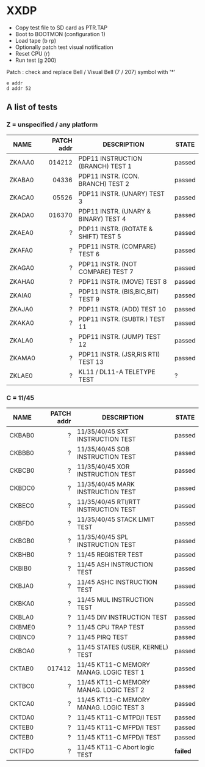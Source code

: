 # XXDP

- Copy test file to SD card as PTR.TAP
- Boot to BOOTMON (configuration 1)
- Load tape (b rp)
- Optionally patch test visual notification
- Reset CPU (r)
- Run test (g 200)

Patch : check and replace Bell / Visual Bell (7 / 207) symbol with '*'

    e addr
    d addr 52

## A list of tests

### Z = unspecified / any platform

| NAME   | PATCH addr | DESCRIPTION | STATE     |
| ------ | ---------: | ----------- | --------- |
| ZKAAA0 | 014212 | PDP11 INSTRUCTION (BRANCH) TEST 1 | passed |
| ZKABA0 |  04336 | PDP11 INSTR. (CON. BRANCH) TEST 2 | passed |
| ZKACA0 |  05526 | PDP11 INSTR. (UNARY) TEST 3 | passed |
| ZKADA0 | 016370 | PDP11 INSTR. (UNARY & BINARY) TEST 4 | passed |
| ZKAEA0 | ? | PDP11 INSTR. (ROTATE & SHIFT) TEST 5 | passed |
| ZKAFA0 | ? | PDP11 INSTR. (COMPARE) TEST 6 | passed |
| ZKAGA0 | ? | PDP11 INSTR. (NOT COMPARE) TEST 7 | passed |
| ZKAHA0 | ? | PDP11 INSTR. (MOVE) TEST 8 | passed |
| ZKAIA0 | ? | PDP11 INSTR. (BIS,BIC,BIT) TEST 9 | passed |
| ZKAJA0 | ? | PDP11 INSTR. (ADD) TEST 10 | passed |
| ZKAKA0 | ? | PDP11 INSTR. (SUBTR.) TEST 11 | passed |
| ZKALA0 | ? | PDP11 INSTR. (JUMP) TEST 12 | passed |
| ZKAMA0 | ? | PDP11 INSTR. (JSR,RIS RTI) TEST 13 | passed |
| ZKLAE0 | ? | KL11 / DL11-A TELETYPE TEST | ? |


### C = 11/45

| NAME   | PATCH addr | DESCRIPTION | STATE     |
| ------ | ---------: | ----------- | --------- |
| CKBAB0 | ? | 11/35/40/45 SXT INSTRUCTION TEST | passed |
| CKBBB0 | ? | 11/35/40/45 SOB INSTRUCTION TEST | passed |
| CKBCB0 | ? | 11/35/40/45 XOR INSTRUCTION TEST | passed |
| CKBDC0 | ? | 11/35/40/45 MARK INSTRUCTION TEST | passed |
| CKBEC0 | ? | 11/35/40/45 RTI/RTT INSTRUCTION TEST | passed |
| CKBFD0 | ? | 11/35/40/45 STACK LIMIT TEST | passed |
| CKBGB0 | ? | 11/35/40/45 SPL INSTRUCTION TEST  | passed |
| CKBHB0 | ? | 11/45 REGISTER TEST | passed |
| CKBIB0 | ? | 11/45 ASH INSTRUCTION TEST | passed |
| CKBJA0 | ? | 11/45 ASHC INSTRUCTION TEST | passed |
| CKBKA0 | ? | 11/45 MUL INSTRUCTION TEST | passed |
| CKBLA0 | ? | 11/45 DIV INSTRUCTION TEST | passed |
| CKBME0 | ? | 11/45 CPU TRAP TEST | passed |
| CKBNC0 | ? | 11/45 PIRQ TEST | passed |
| CKBOA0 | ? | 11/45 STATES (USER, KERNEL) TEST | passed |
| CKTAB0 | 017412 | 11/45 KT11-C MEMORY MANAG. LOGIC TEST 1 | passed |
| CKTBC0 | ? | 11/45 KT11-C MEMORY MANAG. LOGIC TEST 2 | passed |
| CKTCA0 | ? | 11/45 KT11-C MEMORY MANAG. LOGIC TEST 3 | passed |
| CKTDA0 | ? | 11/45 KT11-C MTPD/I TEST | passed |
| CKTEB0 | ? | 11/45 KT11-C MFPD/I TEST | passed |
| CKTEB0 | ? | 11/45 KT11-C MFPD/I TEST | passed |
| CKTFD0 | ? | 11/45 KT11-C Abort logic TEST | **failed** |
